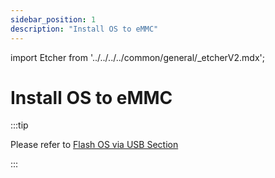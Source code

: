 ```yaml
---
sidebar_position: 1
description: "Install OS to eMMC"
---
```


import Etcher from '../../../../common/general/\_etcherV2.mdx';

# Install OS to eMMC

:::tip

Please refer to <a href="../../low-level-dev/maskrom">Flash OS via USB Section</a>

:::
